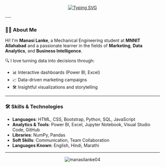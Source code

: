 <p align="center">
  <a href="https://github.com/manasilanke04">
    <img src="https://readme-typing-svg.demolab.com?font=IBM+Plex+Mono&duration=2500&pause=800&color=FFB4A2&background=000000&width=800&lines=Hi%2C+I'm+Manasi+Lanke;Aspiring+Business+Analyst+%7C+Data+Enthusiast;Power+BI+%7C+Excel+%7C+Python+%7C+SQL;Welcome+to+my+GitHub+Profile!" alt="Typing SVG" />
  </a>
</p>
---

### 👩‍💻 About Me

Hi! I'm **Manasi Lanke**, a Mechanical Engineering student at **MNNIT Allahabad** and a passionate learner in the fields of **Marketing**, **Data Analytics**, and **Business Intelligence**.

🔍 I love turning data into decisions through:
- 📊 Interactive dashboards (Power BI, Excel)
- 📈 Data-driven marketing campaigns
- 🛠️ Insightful visualizations and storytelling

---

### 🛠️ Skills & Technologies

- **Languages**: HTML, CSS, Bootstrap, Python, SQL, JavaScript  
- **Analytics & Tools**: Power BI, Excel, Jupyter Notebook, Visual Studio Code, GitHub  
- **Libraries**: NumPy, Pandas  
- **Soft Skills**: Communication, Team Collaboration  
- **Languages Known**: English, Hindi, Marathi



---


<p align="center">
  <img src="https://komarev.com/ghpvc/?username=manasilanke04&label=Profile%20views&color=brightgreen&style=flat" alt="manasilanke04" />
</p>
